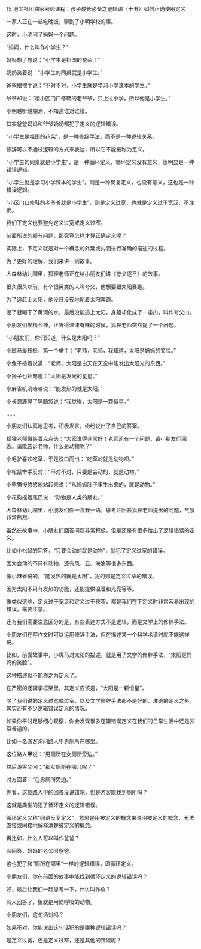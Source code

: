 15 浥尘社团独家密训课程：孩子成长必备之逻辑课（十五）如何正确使用定义



一家人正在一起吃晚饭，聊到了小明学校的事。

这时，小明问了妈妈一个问题。

“妈妈，什么叫作小学生？”



妈妈想了想说：“小学生是祖国的花朵！”

奶奶笑着说：“小学生的同桌就是小学生。”

爸爸摆摆手说：“不对不对，小学生就是学习小学课本的学生。”

爷爷却说：“咱小区门口修鞋的老爷爷，只上过小学，所以他是小学生。”



小明越听越糊涂，不知道谁对谁错。

其实爸爸妈妈和爷爷奶奶都犯了定义的逻辑错误。



“小学生是祖国的花朵”，是一种修辞手法，而不是一种逻辑关系。

修辞可以不通过逻辑的方式来表达，所以它不能被称为定义。

“小学生的同桌就是小学生”，是一种循环定义，循环定义没有意义，很明显是一种错误逻辑。

“小学生就是学习小学课本的学生”，则是一种反复定义，也没有意义，这也是一种错误逻辑。

“小区门口修鞋的老爷爷就是小学生”，则是定义过宽，也就是定义过于宽泛、不准确。

我们下定义也要避免定义过宽或定义过窄。



前面所说的都有问题，那究竟怎样才算正确定义呢？

实际上，下定义就是对一个概念的外延或内涵进行准确的描述的过程。

为了更好的理解，我们来讲一则故事。



大森林幼儿园里，狐狸老师正在给小朋友们讲《夸父逐日》的故事。

很久很久以前，有个很另类的人叫夸父，他想要跟太阳赛跑。

为了追赶上太阳，他没日没夜地朝着太阳奔跑。

渴了就喝干了黄河的水，最后没能追上太阳，身躯却化成了一座山，叫作夸父山。



小朋友们聚精会神，正听得津津有味的时候，狐狸老师突然提了一个问题。

“小朋友们，你们知道，什么是太阳吗？”

小斑马最积极，第一个举手：“老师，老师，我知道，太阳是妈妈的笑脸。”

小兔子接着说道：“老师，太阳是白天在天空中能发出太阳光的东西。”

小狮子也补充道：“太阳是发光的星星。”

小麻雀叽叽喳喳说：“能发热的就是太阳。”

小长颈鹿晃了晃脑袋说：“我觉得，太阳是一颗恒星。”

……

小朋友们认真地思考，积极发言，纷纷说出了自己的答案。



狐狸老师微笑着点点头：“大家说得非常好！老师还有一个问题，请小朋友们回答。请能告诉老师，什么是动物呢？”

小毛驴喜欢吃草，于是脱口而出：“吃草的就是动物呗。”

小松鼠举手反对：“不对不对，只要是会动的，就是动物。”

小熊猫慢悠悠地站起来说：“从妈妈肚子里生出来的，就是动物。”

小花狗摇着尾巴说：“动物是人类的朋友。”

大森林幼儿园里，小朋友们你一言我一语，思考并回答狐狸老师提出的问题，气氛非常热烈。



虽然在故事中，小朋友们回答问题非常积极，但是还是有很多给出了逻辑错误的定义。

比如小松鼠的回答，“只要会动的就是动物”，就犯了定义过宽的错误。

因为会动的不只有动物，还有风、云、海浪等很多东西。

像小麻雀说的，“能发热的就是太阳”，犯的则是定义过窄的错误。

因为太阳不只有发热的功能，还能提供温暖和光亮等等。

像类似这些，定义过于宽泛和定义过于狭窄，都是我们在下定义时非常容易出现的错误，需要注意。



还有我们需要注意区分的是，有些表达方式不是逻辑，而是文学上的修辞手法。

小朋友们在写作文时可以运用修辞手法，但在描述某一个科学术语时就不能这样说。

比如，前面故事中，小斑马对太阳的描述，就是用了文学的修辞手法，“太阳是妈妈的笑脸”。

这种描述就不能称之为定义了。

在严密的逻辑学框架里，其定义应该是，“太阳是一颗恒星”。



除了我们说的定义过宽或过窄，以及文学修辞手法都不是好的、准确的定义之外，其实还有不少逻辑错误定义的情况。

如果你平时足够细心观察，你会发现很多逻辑错误定义在我们的日常生活中还是非常普遍的。

比如一名游客询问路人甲男厕所在哪里。

这位路人甲说：“男厕所在女厕所旁边。”

然后游客又问：“那女厕所在哪儿呢？”

对方回答：“在男厕所旁边。”

你看，这位路人甲的回答没说错吧，但是游客能找到厕所吗？

这就是典型的犯了循环定义的逻辑错误。



循环定义又称“同语反复定义”，意思是用被定义的概念来说明被定义的概念，无法直接或间接地解释清楚被定义的概念。

再比如，什么人可以叫作爸爸？

若回答，妈妈的老公叫爸爸。

这也犯了和“厕所在哪里”一样的逻辑错误，即循环定义。

小朋友们，你在前面的故事中能找到循环定义的逻辑错误吗？



好，最后让我们一起思考一下，什么叫作鱼？

有人回答了，鱼就是用鳃呼吸的动物。

小朋友们，这句话对吗？

如果不对，你能说出这句话犯的是哪种逻辑错误吗？

是定义过宽，还是定义过窄，还是其他的错误呢？



